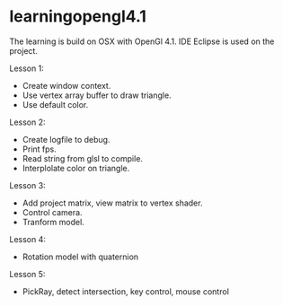 # learningopengl4.1
The learning is build on OSX with OpenGl 4.1.
IDE Eclipse is used on the project.

Lesson 1: 
+ Create window context.
+ Use vertex array buffer to draw triangle.
+ Use default color.

Lesson 2:
+ Create logfile to debug.
+ Print fps.
+ Read string from glsl to compile.
+ Interplolate color on triangle.

Lesson 3:
+ Add project matrix, view matrix to vertex shader.
+ Control camera.
+ Tranform model.

Lesson 4:
+ Rotation model with quaternion

Lesson 5:
+ PickRay, detect intersection, key control, mouse control